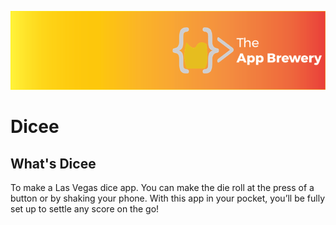![App Brewery Banner](AutoLayout-iOS13/Documentation/AppBreweryBanner.png)

# Dicee

## What's Dicee

To make a Las Vegas dice app. You can make the die roll at the press of a button or by shaking your phone. With this app in your pocket, you’ll be fully set up to settle any score on the go!

